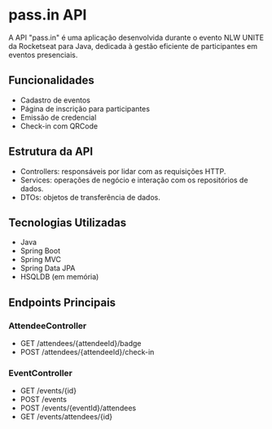 # pass.in API

A API "pass.in" é uma aplicação desenvolvida durante o evento NLW UNITE da Rocketseat para Java, dedicada à gestão eficiente de participantes em eventos presenciais.

## Funcionalidades

- Cadastro de eventos
- Página de inscrição para participantes
- Emissão de credencial
- Check-in com QRCode

## Estrutura da API

- Controllers: responsáveis por lidar com as requisições HTTP.
- Services: operações de negócio e interação com os repositórios de dados.
- DTOs: objetos de transferência de dados.

## Tecnologias Utilizadas

- Java
- Spring Boot
- Spring MVC
- Spring Data JPA
- HSQLDB (em memória)

## Endpoints Principais

### AttendeeController

- GET /attendees/{attendeeId}/badge
- POST /attendees/{attendeeId}/check-in

### EventController

- GET /events/{id}
- POST /events
- POST /events/{eventId}/attendees
- GET /events/attendees/{id}
